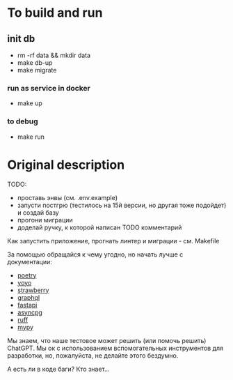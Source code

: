 # To build and run
## init db
* rm -rf data && mkdir data
* make db-up
* make migrate
### run as service in docker
* make up
### to debug
* make run


# Original description

TODO:
- проставь энвы (см. .env.example)
- запусти постгрю (тестилось на 15й версии, но другая тоже подойдет) и создай базу
- прогони миграции
- доделай ручку, к которой написан TODO комментарий

Как запустить приложение, прогнать линтер и миграции - см. Makefile

За помощью обращайся к чему угодно, но начать лучше с документации:
- [poetry](https://python-poetry.org/)
- [yoyo](https://ollycope.com/software/yoyo/latest/)
- [strawberry](https://strawberry.rocks/docs)
- [graphql](https://graphql.org/learn/)
- [fastapi](https://fastapi.tiangolo.com/)
- [asyncpg](https://magicstack.github.io/asyncpg/current/)
- [ruff](https://docs.astral.sh/ruff/)
- [mypy](https://mypy.readthedocs.io/en/stable/getting_started.html)

Мы знаем, что наше тестовое может решить (или помочь решить) ChatGPT.
Мы ок с использованием вспомогательных инструментов для разработки,
но, пожалуйста, не делайте этого бездумно.

А есть ли в коде баги? Кто знает...
